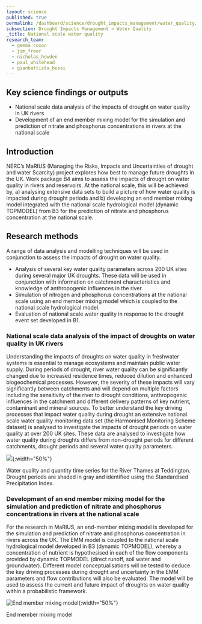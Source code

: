 ```yaml
---
layout: science
published: true
permalink: /dashboard/science/drought_impacts_management/water_quality/nswq/
subsection: Drought Impacts Management > Water Quality
_title: National scale water quality
research_team:
  - gemma_coxon
  - jim_freer
  - nicholas_howden
  - paul_whitehead
  - gianbattista_bussi
---
```

## Key science findings or outputs

* National scale data analysis of the impacts of drought on water quality in UK rivers
* Development of an end member mixing model for the simulation and prediction of nitrate and phosphorus concentrations in rivers at the national scale

## Introduction

NERC’s MaRIUS (Managing the Risks, Impacts and Uncertainties of drought and water Scarcity) project explores how best to manage future droughts in the UK.  Work package B4 aims to assess the impacts of drought on water quality in rivers and reservoirs.  At the national scale, this will be achieved by, a) analysing extensive data sets to build a picture of how water quality is impacted during drought periods and b) developing an end member mixing model integrated with the national scale hydrological model (dynamic TOPMODEL) from B3 for the prediction of nitrate and phosphorus concentration at the national scale. 

## Research methods

A range of data analysis and modelling techniques will be used in conjunction to assess the impacts of drought on water quality.

* Analysis of several key water quality parameters across 200 UK sites during several major UK droughts. These data will be used in conjunction with information on catchment characteristics and knowledge of anthropogenic influences in the river.
* Simulation of nitrogen and phosphorus concentrations at the national scale using an end member mixing model which is coupled to the national scale hydrological model.
* Evaluation of national scale water quality in response to the drought event set developed in B1.
 
### National scale data analysis of the impact of droughts on water quality in UK rivers

Understanding the impacts of droughts on water quality in freshwater systems is essential to manage ecosystems and maintain public water supply.  During periods of drought, river water quality can be significantly changed due to increased residence times, reduced dilution and enhanced biogeochemical processes.  However, the severity of these impacts will vary significantly between catchments and will depend on multiple factors including the sensitivity of the river to drought conditions, anthropogenic influences in the catchment and different delivery patterns of key nutrient, contaminant and mineral sources.  To better understand the key driving processes that impact water quality during drought an extensive national scale water quality monitoring data set (the Harmonised Monitoring Scheme dataset) is analysed to investigate the impacts of drought periods on water quality at over 200 UK sites.  These data are analysed to investigate how water quality during droughts differs from non-drought periods for different catchments, drought periods and several water quality parameters. 

![]({{site.images_url}}/nswq_teddington.png){:width="50%"}

Water quality and quantity time series for the River Thames at Teddington.  Drought periods are shaded in gray and identified using the Standardised Precipitation Index.
 
### Development of an end member mixing model for the simulation and prediction of nitrate and phosphorus concentrations in rivers at the national scale

For the research in MaRIUS, an end-member mixing model is developed for the simulation and prediction of nitrate and phosphorus concentration in rivers across the UK.  The EMM model is coupled to the national scale hydrological model developed in B3 (dynamic TOPMODEL), whereby a concentration of nutrient is hypothesised in each of the flow components provided by dynamic TOPMODEL (direct runoff, soil water and groundwater).  Different model conceptualisations will be tested to deduce the key driving processes during drought and uncertainty in the EMM parameters and flow contributions will also be evaluated.  The model will be used to assess the current and future impact of droughts on water quality within a probabilistic framework.

![End member mixing model]({{site.images_url}}/nswq_endmembermixingmodel.png){:width="50%"}

End member mixing model
